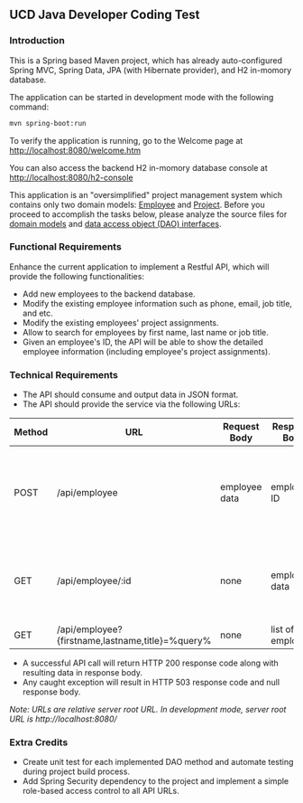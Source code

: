 UCD Java Developer Coding Test
------------------------------


### Introduction

This is a Spring based Maven project, which has already auto-configured Spring MVC, Spring Data, JPA (with Hibernate provider), and H2 in-momory database.

The application can be started in development mode with the following command:

```bash
mvn spring-boot:run
```

To verify the application is running, go to the Welcome page at [http://localhost:8080/welcome.htm](http://localhost:8080/welcome.htm)

You can also access the backend H2 in-momory database console at [http://localhost:8080/h2-console](http://localhost:8080/h2-console)

This application is an "oversimplified" project management system which contains only two domain models: [Employee](https://github.com/talent-seeker/java-interview/blob/development/src/main/java/edu/ucdavis/afs/model/Employee.java) and [Project](https://github.com/talent-seeker/java-interview/blob/development/src/main/java/edu/ucdavis/afs/model/Project.java). Before you proceed to accomplish the tasks below, please analyze the source files for [domain models](https://github.com/talent-seeker/java-interview/tree/development/src/main/java/edu/ucdavis/afs/model) and [data access object (DAO) interfaces](https://github.com/talent-seeker/java-interview/tree/development/src/main/java/edu/ucdavis/afs/dao).


### Functional Requirements

Enhance the current application to implement a Restful API, which will provide the following functionalities:

* Add new employees to the backend database.
* Modify the existing employee information such as phone, email, job title, and etc.
* Modify the existing employees' project assignments.
* Allow to search for employees by first name, last name or job title.
* Given an employee's ID, the API will be able to show the detailed employee information (including employee's project assignments).


### Technical Requirements

* The API should consume and output data in JSON format.
* The API should provide the service via the following URLs:

Method | URL  |  Request Body  |  Response Body  |  Functionality
---    | ---  |  ---           |  ---            |  ---
POST   | /api/employee | employee data | employee ID | Save new/existing employee information with or without project assignments
GET    | /api/employee/:id | none | employee data | Get detailed information (including project assignments) for one employee
GET    | /api/employee?{firstname,lastname,title}=%query% | none | list of employees | Search for employees

* A successful API call will return HTTP 200 response code along with resulting data in response body.
* Any caught exception will result in HTTP 503 response code and null response body.

*Note: URLs are relative server root URL. In development mode, server root URL is http://localhost:8080/*


### Extra Credits

* Create unit test for each implemented DAO method and automate testing during project build process.
* Add Spring Security dependency to the project and implement a simple role-based access control to all API URLs.

